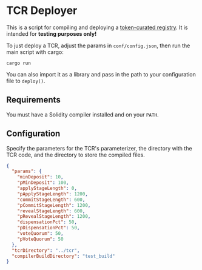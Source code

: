 # TCR Deployer

This is a script for compiling and deploying a [token-curated registry](https://github.com/skmgoldin/tcr). It is intended for **testing purposes only!**

To just deploy a TCR, adjust the params in `conf/config.json`, then run the main script with cargo:
```
cargo run
```

You can also import it as a library and pass in the path to your configuration file to `deploy()`.

## Requirements
You must have a Solidity compiler installed and on your `PATH`.

## Configuration
Specify the parameters for the TCR's parameterizer, the directory with the TCR code, and the directory to store the compiled files.

```json
{
  "params": {
    "minDeposit": 10,
    "pMinDeposit": 100,
    "applyStageLength": 0,
    "pApplyStageLength": 1200,
    "commitStageLength": 600,
    "pCommitStageLength": 1200,
    "revealStageLength": 600,
    "pRevealStageLength": 1200,
    "dispensationPct": 50,
    "pDispensationPct": 50,
    "voteQuorum": 50,
    "pVoteQuorum": 50
  },
  "tcrDirectory": "../tcr",
  "compilerBuildDirectory": "test_build"
}
```
